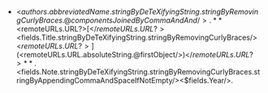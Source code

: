 * <$authors.abbreviatedName.stringByDeTeXifyingString.stringByRemovingCurlyBraces.@componentsJoinedByCommaAndAnd/>.  
**<$remoteURLs.URL?>[</$remoteURLs.URL?><$fields.Title.stringByDeTeXifyingString.stringByRemovingCurlyBraces/><$remoteURLs.URL?>](<$remoteURLs.URL.absoluteString.@firstObject/>)</$remoteURLs.URL?>**. <$fields.Note.stringByDeTeXifyingString.stringByRemovingCurlyBraces.stringByAppendingCommaAndSpaceIfNotEmpty/><$fields.Year/>.
